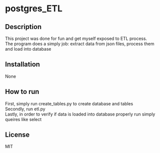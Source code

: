 # postgres_ETL

## Description
This project was done for fun and get myself exposed to ETL process.</br>
The program does a simply job: extract data from json files, process them and load into database</br>


## Installation
None


## How to run
First, simply run create_tables.py to create database and tables</br>
Secondly, run etl.py </br>
Lastly, in order to verify if data is loaded into database properly run simply queires like select

## License
MIT
